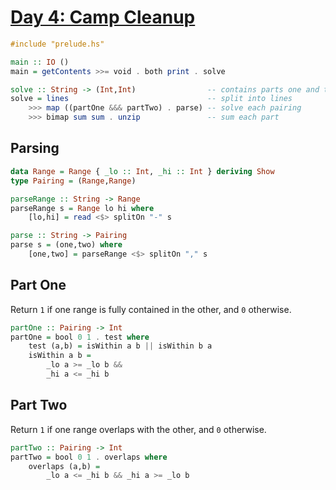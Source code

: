 # [Day 4: Camp Cleanup](https://adventofcode.com/2022/day/4)

```haskell
#include "prelude.hs"

main :: IO ()
main = getContents >>= void . both print . solve

solve :: String -> (Int,Int)                -- contains parts one and two
solve = lines                               -- split into lines
    >>> map ((partOne &&& partTwo) . parse) -- solve each pairing
    >>> bimap sum sum . unzip               -- sum each part
```

## Parsing

```haskell
data Range = Range { _lo :: Int, _hi :: Int } deriving Show
type Pairing = (Range,Range)

parseRange :: String -> Range
parseRange s = Range lo hi where
    [lo,hi] = read <$> splitOn "-" s

parse :: String -> Pairing
parse s = (one,two) where
    [one,two] = parseRange <$> splitOn "," s
```

## Part One

Return ``1`` if one range is fully contained in the other, and ``0`` otherwise.

```haskell
partOne :: Pairing -> Int
partOne = bool 0 1 . test where
    test (a,b) = isWithin a b || isWithin b a
    isWithin a b =
        _lo a >= _lo b &&
        _hi a <= _hi b
```

## Part Two

Return ``1`` if one range overlaps with the other, and ``0`` otherwise.

```haskell
partTwo :: Pairing -> Int
partTwo = bool 0 1 . overlaps where
    overlaps (a,b) =
        _lo a <= _hi b && _hi a >= _lo b
```
